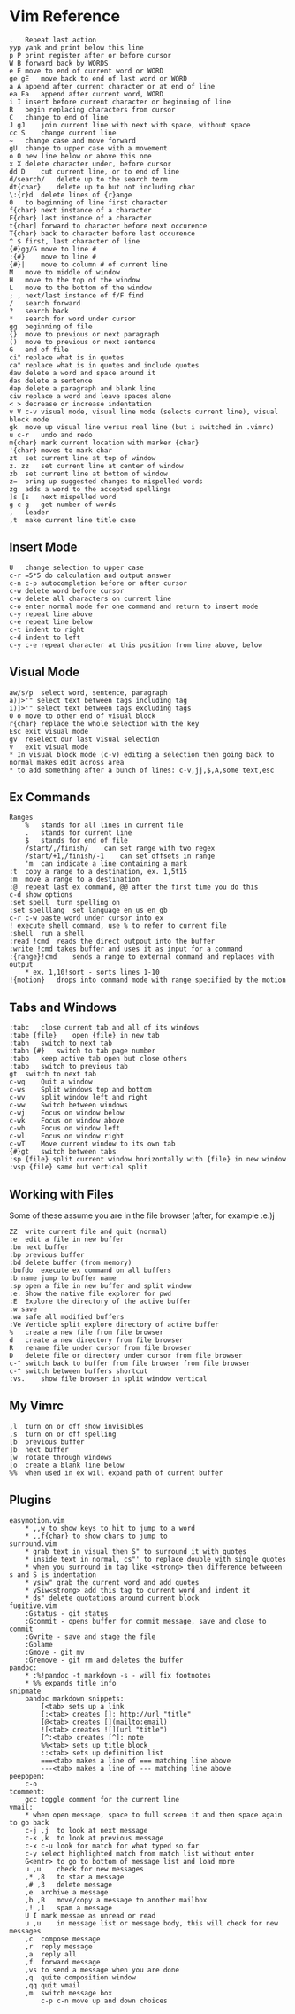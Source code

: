 # Vim Reference

	.	Repeat last action
	yyp	yank and print below this line
	p P	print register after or before cursor
	W B	forward back by WORDS
	e E	move to end of current word or WORD
	ge gE	move back to end of last word or WORD
	a A	append after current character or at end of line
	ea Ea	append after current word, WORD
	i I	insert before current character or beginning of line
	R	begin replacing characters from cursor
	C	change to end of line
	J gJ	join current line with next with space, without space
	cc S	change current line
	~	change case and move forward
    gU  change to upper case with a movement
	o O	new line below or above this one
	x X	delete character under, before cursor
	dd D	cut current line, or to end of line
    d/search/   delete up to the search term
    dt{char}    delete up to but not including char
	\:{r}d	delete lines of {r}ange
	0	to beginning of line first character
	f{char}	next instance of a character
	F{char} last instance of a character
	t{char] forward to character before next occurence
	T{char} back to character before last occurence 
	^ $	first, last character of line
	{#}gg/G	move to line #
	:{#}	move to line #
	{#}|	move to column # of current line
	M	move to middle of window
	H	move to the top of the window
	L	move to the bottom of the window
	; ,	next/last instance of f/F find
	/	search forward
	?	search back
    *   search for word under cursor
	gg	beginning of file
	{}	move to previous or next paragraph
	()	move to previous or next sentence
	G	end of file
	ci"	replace what is in quotes
	ca"	replace what is in quotes and include quotes
	daw	delete a word and space around it
	das	delete a sentence
	dap	delete a paragraph and blank line
	ciw	replace a word and leave spaces alone
	< >	decrease or increase indentation
	v V c-v	visual mode, visual line mode (selects current line), visual block mode
	gk	move up visual line versus real line (but i switched in .vimrc)
	u c-r	undo and redo
	m{char}	mark current location with marker {char}  
    '{char} moves to mark char
	zt	set current line at top of window             
	z. zz	set current line at center of window      
	zb	set current line at bottom of window          
    z=	bring up suggested changes to mispelled words
	zg	adds a word to the accepted spellings         
	]s [s	next mispelled word                       
    g c-g   get number of words                       
    ,   leader
    ,t  make current line title case

## Insert Mode

    U   change selection to upper case  
    c-r =5*5 do calculation and output answer  
	c-n c-p	autocompletion before or after cursor  
	c-w	delete word before cursor  
	c-w	delete all characters on current line  
	c-o	enter normal mode for one command and return to insert mode  
	c-y	repeat line above  
	c-e	repeat line below  
	c-t	indent to right  
	c-d	indent to left  
	c-y c-e	repeat character at this position from line above, below  
  
## Visual Mode

	aw/s/p	select word, sentence, paragraph  
    a)]>'" select text between tags including tag
    i)]>'" select text between tags excluding tags
	O o	move to other end of visual block  
	r{char}	replace the whole selection with the key  
	Esc	exit visual mode  
    gv  reselect our last visual selection  
	v	exit visual mode  
	* In visual block mode (c-v) editing a selection then going back to normal makes edit across area  
    * to add something after a bunch of lines: c-v,jj,$,A,some text,esc
  
## Ex Commands  
  
    Ranges    
        %   stands for all lines in current file  
        .   stands for current line  
        $   stands for end of file  
        /start/,/finish/    can set range with two regex  
        /start/+1,/finish/-1    can set offsets in range  
        'm  can indicate a line containing a mark  
    :t  copy a range to a destination, ex. 1,5t15  
    :m  move a range to a destination  
    :@  repeat last ex command, @@ after the first time you do this
    c-d show options  
	:set spell	turn spelling on  
	:set spelllang	set language en_us en_gb  
    c-r c-w paste word under cursor into ex  
    ! execute shell command, use % to refer to current file  
    :shell  run a shell  
    :read !cmd  reads the direct outpout into the buffer  
    :write !cmd takes buffer and uses it as input for a command  
    :{range}!cmd    sends a range to external command and replaces with output
        * ex. 1,10!sort - sorts lines 1-10
    !{motion}   drops into command mode with range specified by the motion
  
## Tabs and Windows  
  
	:tabc	close current tab and all of its windows  
	:tabe {file}	open {file} in new tab  
	:tabn	switch to next tab  
	:tabn {#}	switch to tab page number  
	:tabo	keep active tab open but close others  
	:tabp	switch to previous tab  
    gt  switch to next tab
	c-wq	Quit a window  
	c-ws	Split windows top and bottom
    c-wv    split window left and right
	c-ww	Switch between windows  
    c-wj    Focus on window below
    c-wk    Focus on window above
    c-wh    Focus on window left
    c-wl    Focus on window right
    c-wT    Move current window to its own tab
	{#}gt	switch between tabs  
    :sp {file} split current window horizontally with {file} in new window
    :vsp {file} same but vertical split
  
## Working with Files  
  
Some of these assume you are in the file browser (after, for example :e.)j  
  
	ZZ	write current file and quit (normal)  
	:e 	edit a file in new buffer  
	:bn	next buffer  
	:bp	previous buffer
    :bd delete buffer (from memory)   
    :bufdo  execute ex command on all buffers
    :b name jump to buffer name
	:sp	open a file in new buffer and split window  
	:e.	Show the native file explorer for pwd  
	:E	Explore the directory of the active buffer  
    :w save
    :wa safe all modified buffers
	:Ve	Verticle split explore directory of active buffer  
	%	create a new file from file browser  
	d	create a new directory from file browser  
	R	rename file under cursor from file browser  
	D	delete file or directory under cursor from file browser  
	c-^	switch back to buffer from file browser from file browser  
    c-^ switch between buffers shortcut  
	:vs.	show file browser in split window vertical  

## My Vimrc

    ,l  turn on or off show invisibles
    ,s  turn on or off spelling
    [b  previous buffer
    ]b  next buffer
    [w  rotate through windows 
    [o  create a blank line below
    %%  when used in ex will expand path of current buffer
    

## Plugins  
  
	easymotion.vim  
		* ,,w to show keys to hit to jump to a word  
		* ,,f{char} to show chars to jump to   
	surround.vim  
		* grab text in visual then S" to surround it with quotes  
		* inside text in normal, cs"' to replace double with single quotes  
		* when you surround in tag like <strong> then difference betweeen s and S is indentation  
		* ysiw" grab the current word and add quotes  
		* ySiw<strong> add this tag to current word and indent it  
		* ds" delete quotations around current block  
	fugitive.vim  
		:Gstatus - git status  
		:Gcommit - opens buffer for commit message, save and close to commit  
		:Gwrite - save and stage the file  
		:Gblame  
		:Gmove - git mv  
		:Gremove - git rm and deletes the buffer  
    pandoc:  
        * :%!pandoc -t markdown -s - will fix footnotes  
        * %% expands title info
	snipmate  
		pandoc markdown snippets:  
			[<tab> sets up a link  
			[:<tab> creates []: http://url "title"  
			[@<tab> creates [](mailto:email)  
			![<tab> creates ![](url "title")  
			[^:<tab> creates [^]: note  
			%%<tab> sets up title block  
			::<tab> sets up definition list  
			===<tab> makes a line of === matching line above  
			---<tab> makes a line of --- matching line above  
	peepopen:  
		c-o  
	tcomment:  
		gcc	toggle comment for the current line  
	vmail:  
		* when open message, space to full screen it and then space again to go back  
		c-j ,j	to look at next message  
		c-k ,k	to look at previous message  
		c-x c-u	look for match for what typed so far  
		c-y	select highlighted match from match list without enter  
		G<entr>	to go to bottom of message list and load more  
		u ,u	check for new messages  
		,* ,8	to star a message  
		,# ,3	delete message  
		,e	archive a message  
		,b ,B	move/copy a message to another mailbox  
		,! ,1	spam a message  
		U I	mark messae as unread or read  
		u ,u	in message list or message body, this will check for new messages  
		,c	compose message  
		,r	reply message  
		,a	reply all  
		,f	forward message  
		,vs	to send a message when you are done  
		,q	quite composition window  
		,qq	quit vmail  
		,m	switch message box  
			c-p c-n	move up and down choices  
		  
